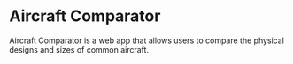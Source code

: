 # Aircraft Comparator

Aircraft Comparator is a web app that allows users to compare the physical designs and sizes of common aircraft.
